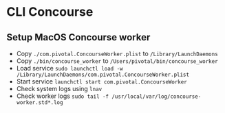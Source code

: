 # CLI Concourse

## Setup MacOS Concourse worker

- Copy `./com.pivotal.ConcourseWorker.plist` to `/Library/LaunchDaemons`
- Copy `./bin/concourse_worker` to `/Users/pivotal/bin/concourse_worker`
- Load service `sudo launchctl load -w /Library/LaunchDaemons/com.pivotal.ConcourseWorker.plist`
- Start service `launchctl start com.pivotal.ConcourseWorker`
- Check system logs using `lnav`
- Check worker logs `sudo tail -f /usr/local/var/log/concourse-worker.std*.log`

